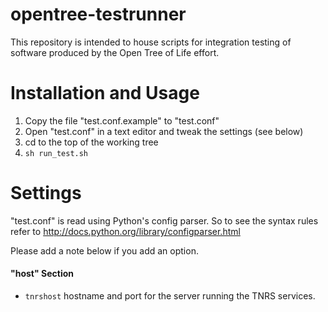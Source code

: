 opentree-testrunner
===================
This repository is intended to house scripts for integration testing of software
produced by the Open Tree of Life effort.

Installation and Usage
======================

 1. Copy the file "test.conf.example" to "test.conf" 
 2. Open "test.conf" in a text editor and tweak the settings (see below)
 3. cd to the top of the working tree
 4. <code>sh run_test.sh</code>
 


Settings
========
"test.conf" is read using Python's config parser. So to see the syntax rules
refer to http://docs.python.org/library/configparser.html

Please add a note below if you add an option.


#### "host" Section #####

* `tnrshost` hostname and port for the server running the TNRS services.

